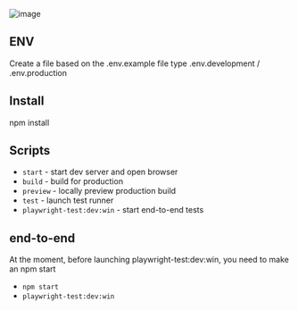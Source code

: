 ![image](https://github.com/den-eshchenko/todos/assets/87363848/3b161f54-51ff-4973-b779-ccbea52ef455)

## ENV

Create a file based on the .env.example file type
.env.development / .env.production

## Install

npm install

## Scripts

- `start` - start dev server and open browser
- `build` - build for production
- `preview` - locally preview production build
- `test` - launch test runner
- `playwright-test:dev:win` - start end-to-end tests

## end-to-end

At the moment, before launching playwright-test:dev:win, you need to make an npm start

- `npm start`
- `playwright-test:dev:win`
